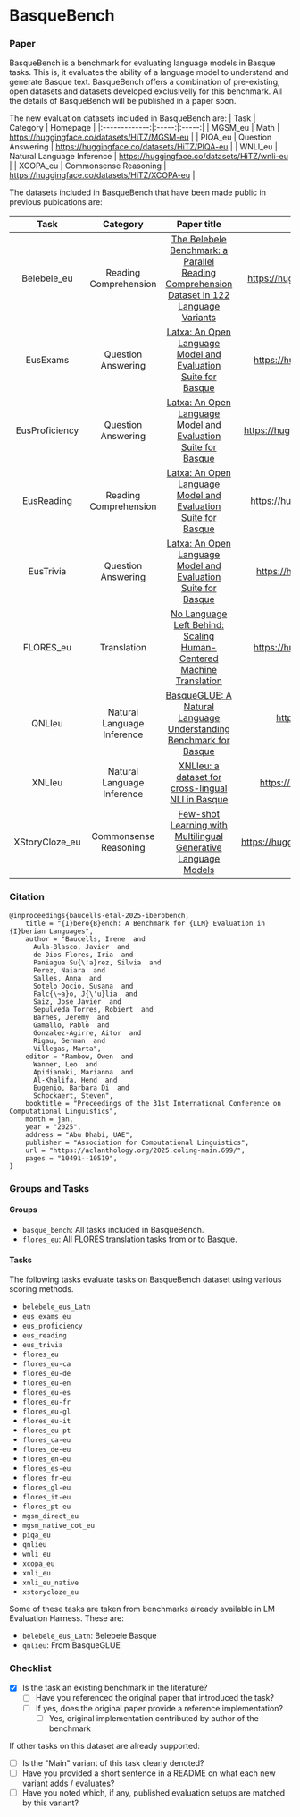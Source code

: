 # BasqueBench

### Paper

BasqueBench is a benchmark for evaluating language models in Basque tasks. This is, it evaluates the ability of a language model to understand and generate Basque text. BasqueBench offers a combination of pre-existing, open datasets and datasets developed exclusivelly for this benchmark. All the details of BasqueBench will be published in a paper soon.

The new evaluation datasets included in BasqueBench are:
| Task          | Category       | Homepage  |
|:-------------:|:-----:|:-----:|
| MGSM_eu | Math | https://huggingface.co/datasets/HiTZ/MGSM-eu |
| PIQA_eu | Question Answering | https://huggingface.co/datasets/HiTZ/PIQA-eu |
| WNLI_eu | Natural Language Inference | https://huggingface.co/datasets/HiTZ/wnli-eu |
| XCOPA_eu | Commonsense Reasoning | https://huggingface.co/datasets/HiTZ/XCOPA-eu |

The datasets included in BasqueBench that have been made public in previous pubications are:

| Task          | Category       | Paper title          | Homepage  |
|:-------------:|:-----:|:-------------:|:-----:|
| Belebele_eu | Reading Comprehension | [The Belebele Benchmark: a Parallel Reading Comprehension Dataset in 122 Language Variants](https://arxiv.org/abs/2308.16884) | https://huggingface.co/datasets/facebook/belebele |
| EusExams | Question Answering | [Latxa: An Open Language Model and Evaluation Suite for Basque](https://arxiv.org/abs/2403.20266) | https://huggingface.co/datasets/HiTZ/EusExams |
| EusProficiency | Question Answering | [Latxa: An Open Language Model and Evaluation Suite for Basque](https://arxiv.org/abs/2403.20266) | https://huggingface.co/datasets/HiTZ/EusProficiency |
| EusReading | Reading Comprehension | [Latxa: An Open Language Model and Evaluation Suite for Basque](https://arxiv.org/abs/2403.20266) | https://huggingface.co/datasets/HiTZ/EusReading |
| EusTrivia | Question Answering | [Latxa: An Open Language Model and Evaluation Suite for Basque](https://arxiv.org/abs/2403.20266) | https://huggingface.co/datasets/HiTZ/EusTrivia |
| FLORES_eu | Translation | [No Language Left Behind: Scaling Human-Centered Machine Translation](https://arxiv.org/abs/2207.04672) | https://huggingface.co/datasets/facebook/flores |
| QNLIeu | Natural Language Inference | [BasqueGLUE: A Natural Language Understanding Benchmark for Basque](https://aclanthology.org/2022.lrec-1.172/) | https://huggingface.co/datasets/orai-nlp/basqueGLUE |
| XNLIeu | Natural Language Inference | [XNLIeu: a dataset for cross-lingual NLI in Basque](https://arxiv.org/abs/2404.06996) | https://huggingface.co/datasets/HiTZ/xnli-eu |
| XStoryCloze_eu | Commonsense Reasoning | [Few-shot Learning with Multilingual Generative Language Models](https://aclanthology.org/2022.emnlp-main.616/) | https://huggingface.co/datasets/juletxara/xstory_cloze |


### Citation

```
@inproceedings{baucells-etal-2025-iberobench,
    title = "{I}bero{B}ench: A Benchmark for {LLM} Evaluation in {I}berian Languages",
    author = "Baucells, Irene  and
      Aula-Blasco, Javier  and
      de-Dios-Flores, Iria  and
      Paniagua Su{\'a}rez, Silvia  and
      Perez, Naiara  and
      Salles, Anna  and
      Sotelo Docio, Susana  and
      Falc{\~a}o, J{\'u}lia  and
      Saiz, Jose Javier  and
      Sepulveda Torres, Robiert  and
      Barnes, Jeremy  and
      Gamallo, Pablo  and
      Gonzalez-Agirre, Aitor  and
      Rigau, German  and
      Villegas, Marta",
    editor = "Rambow, Owen  and
      Wanner, Leo  and
      Apidianaki, Marianna  and
      Al-Khalifa, Hend  and
      Eugenio, Barbara Di  and
      Schockaert, Steven",
    booktitle = "Proceedings of the 31st International Conference on Computational Linguistics",
    month = jan,
    year = "2025",
    address = "Abu Dhabi, UAE",
    publisher = "Association for Computational Linguistics",
    url = "https://aclanthology.org/2025.coling-main.699/",
    pages = "10491--10519",
}
```

### Groups and Tasks

#### Groups

- `basque_bench`: All tasks included in BasqueBench.
- `flores_eu`: All FLORES translation tasks from or to Basque.

#### Tasks

The following tasks evaluate tasks on BasqueBench dataset using various scoring methods.
  - `belebele_eus_Latn`
  - `eus_exams_eu`
  - `eus_proficiency`
  - `eus_reading`
  - `eus_trivia`
  - `flores_eu`
  - `flores_eu-ca`
  - `flores_eu-de`
  - `flores_eu-en`
  - `flores_eu-es`
  - `flores_eu-fr`
  - `flores_eu-gl`
  - `flores_eu-it`
  - `flores_eu-pt`
  - `flores_ca-eu`
  - `flores_de-eu`
  - `flores_en-eu`
  - `flores_es-eu`
  - `flores_fr-eu`
  - `flores_gl-eu`
  - `flores_it-eu`
  - `flores_pt-eu`
  - `mgsm_direct_eu`
  - `mgsm_native_cot_eu`
  - `piqa_eu`
  - `qnlieu`
  - `wnli_eu`
  - `xcopa_eu`
  - `xnli_eu`
  - `xnli_eu_native`
  - `xstorycloze_eu`

Some of these tasks are taken from benchmarks already available in LM Evaluation Harness. These are:
- `belebele_eus_Latn`: Belebele Basque
- `qnlieu`: From BasqueGLUE


### Checklist

* [x] Is the task an existing benchmark in the literature?
  * [ ] Have you referenced the original paper that introduced the task?
  * [ ] If yes, does the original paper provide a reference implementation?
    * [ ] Yes, original implementation contributed by author of the benchmark

If other tasks on this dataset are already supported:
* [ ] Is the "Main" variant of this task clearly denoted?
* [ ] Have you provided a short sentence in a README on what each new variant adds / evaluates?
* [ ] Have you noted which, if any, published evaluation setups are matched by this variant?
